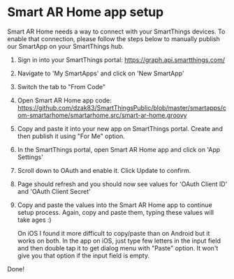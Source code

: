 # Smart AR Home app setup

Smart AR Home needs a way to connect with your SmartThings devices. To enable that connection, please follow the steps below to manually publish our SmartApp on your SmartThings hub.

1. Sign in into your SmartThings portal: https://graph.api.smartthings.com/
2. Navigate to 'My SmartApps' and click on 'New SmartApp'
3. Switch the tab to "From Code"
4. Open Smart AR Home app code: https://github.com/dzak83/SmartThingsPublic/blob/master/smartapps/com-smartarhome/smartarhome.src/smart-ar-home.groovy 
5. Copy and paste it into your new app on SmartThings portal. Create and then publish it using "For Me" option.
6. In the SmartThings portal, open Smart AR Home app and click on 'App Settings'
7. Scroll down to OAuth and enable it. Click Update to confirm.
8. Page should refresh and you should now see values for 'OAuth Client ID' and 'OAuth Client Secret'
9. Copy and paste the values into the Smart AR Home app to continue setup process. Again, copy and paste them, typing these values will take ages :)

   On iOS I found it more difficult to copy/paste than on Android but it works on both. In the app on iOS, just type few letters in the input field and then double tap it to get dialog menu with "Paste" option. It won't give you that option if the input field is empty.

Done!

